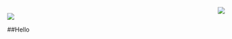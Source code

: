 <img align='right' src="https://github-readme-stats.vercel.app/api?username=Kofdex&show_icons=true">

![](https://komarev.com/ghpvc/?username=Kofdex)

##Hello

<p align='left'>


</p>
<!--

- 🔭 I’m currently working on ...
- 🌱 I’m currently learning ...
- 👯 I’m looking to collaborate on ...
- 🤔 I’m looking for help with ...
- 💬 Ask me about ...
- 📫 How to reach me: ...
- 😄 Pronouns: ...
- ⚡ Fun fact: ...
-->
